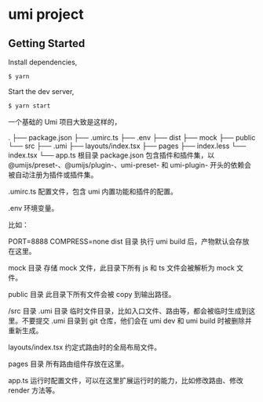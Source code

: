 # umi project

## Getting Started

Install dependencies,

```bash
$ yarn
```

Start the dev server,

```bash
$ yarn start
```


一个基础的 Umi 项目大致是这样的，

.
├── package.json
├── .umirc.ts
├── .env
├── dist
├── mock
├── public
└── src
    ├── .umi
    ├── layouts/index.tsx
    ├── pages
        ├── index.less
        └── index.tsx
    └── app.ts
根目录
package.json
包含插件和插件集，以 @umijs/preset-、@umijs/plugin-、umi-preset- 和 umi-plugin- 开头的依赖会被自动注册为插件或插件集。

.umirc.ts
配置文件，包含 umi 内置功能和插件的配置。

.env
环境变量。

比如：

PORT=8888
COMPRESS=none
dist 目录
执行 umi build 后，产物默认会存放在这里。

mock 目录
存储 mock 文件，此目录下所有 js 和 ts 文件会被解析为 mock 文件。

public 目录
此目录下所有文件会被 copy 到输出路径。

/src 目录
.umi 目录
临时文件目录，比如入口文件、路由等，都会被临时生成到这里。不要提交 .umi 目录到 git 仓库，他们会在 umi dev 和 umi build 时被删除并重新生成。

layouts/index.tsx
约定式路由时的全局布局文件。

pages 目录
所有路由组件存放在这里。

app.ts
运行时配置文件，可以在这里扩展运行时的能力，比如修改路由、修改 render 方法等。